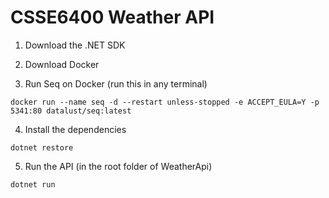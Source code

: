 # CSSE6400 Weather API

1. Download the .NET SDK

2. Download Docker

3. Run Seq on Docker (run this in any terminal)

`docker run --name seq -d --restart unless-stopped -e ACCEPT_EULA=Y -p 5341:80 datalust/seq:latest`

4. Install the dependencies

`dotnet restore`

5. Run the API (in the root folder of WeatherApi)

`dotnet run`

